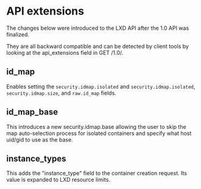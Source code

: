 # API extensions

The changes below were introduced to the LXD API after the 1.0 API was finalized.

They are all backward compatible and can be detected by client tools by
looking at the api\_extensions field in GET /1.0/.


## id\_map
Enables setting the `security.idmap.isolated` and `security.idmap.isolated`,
`security.idmap.size`, and `raw.id_map` fields.

## id\_map\_base
This introduces a new security.idmap.base allowing the user to skip the
map auto-selection process for isolated containers and specify what host
uid/gid to use as the base.

## instance\_types
This adds the "instance\_type" field to the container creation request.
Its value is expanded to LXD resource limits.
